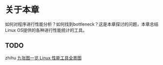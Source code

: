 # 关于本章

如何对程序进行性能分析？如何找到bottleneck？这是本章探讨的问题，本章总结Linux OS提供的各种进行性能统计的工具。



## TODO

zhihu [九张图一览 Linux 性能工具全景图](https://zhuanlan.zhihu.com/p/590821534)
